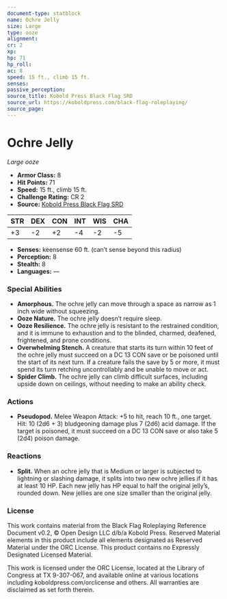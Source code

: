 ```yaml
---
document-type: statblock
name: Ochre Jelly
size: Large
type: ooze
alignment: 
cr: 2
xp: 
hp: 71
hp_roll: 
ac: 8
speed: 15 ft., climb 15 ft.
senses: 
passive_perception: 
source_title: Kobold Press Black Flag SRD
source_url: https://koboldpress.com/black-flag-roleplaying/
source_page: 
---
```


# Ochre Jelly

*Large ooze*

- **Armor Class:** 8
- **Hit Points:** 71
- **Speed:** 15 ft., climb 15 ft.
- **Challenge Rating:** CR 2
- **Source:** [Kobold Press Black Flag SRD](https://koboldpress.com/black-flag-roleplaying/)

| STR | DEX | CON | INT | WIS | CHA |
| --- | --- | --- | --- | --- | --- |
| +3 | -2 | +2 | -4 | -2 | -5 |

- **Senses:** keensense 60 ft. (can’t sense beyond this radius)
- **Perception:** 8
- **Stealth:** 8
- **Languages:** —

### Special Abilities

- **Amorphous.** The ochre jelly can move through a space as narrow as 1 inch wide without squeezing.
- **Ooze Nature.** The ochre jelly doesn’t require sleep.
- **Ooze Resilience.** The ochre jelly is resistant to the restrained condition, and it is immune to exhaustion and to the blinded, charmed, deafened, frightened, and prone conditions.
- **Overwhelming Stench.** A creature that starts its turn within 10 feet of the ochre jelly must succeed on a DC 13 CON save or be poisoned until the start of its next turn. If a creature fails the save by 5 or more, it must spend its turn retching uncontrollably and be unable to move or act.
- **Spider Climb.** The ochre jelly can climb difficult surfaces, including upside down on ceilings, without needing to make an ability check.

### Actions

- **Pseudopod.** Melee Weapon Attack: +5 to hit, reach 10 ft., one target. Hit: 10 (2d6 + 3) bludgeoning damage plus 7 (2d6) acid damage. If the target is poisoned, it must succeed on a DC 13 CON save or also take 5 (2d4) poison damage.

### Reactions

- **Split.** When an ochre jelly that is Medium or larger is subjected to lightning or slashing damage, it splits into two new ochre jellies if it has at least 10 HP. Each new jelly has HP equal to half the original jelly’s, rounded down. New jellies are one size smaller than the original jelly.

### License

This work contains material from the Black Flag Roleplaying Reference Document v0.2, © Open Design LLC d/b/a Kobold Press. Reserved Material elements in this product include all elements designated as Reserved Material under the ORC License. This product contains no Expressly Designated Licensed Material.

This work is licensed under the ORC License, located at the Library of Congress at TX 9-307-067, and available online at various locations including koboldpress.com/orclicense and others. All warranties are disclaimed as set forth therein.
